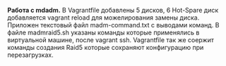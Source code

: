 **Работа с mdadm.** В Vagrantfile добавлены 5 дисков, 6 Hot-Spare диск добавляется vagrant reload для можелирования замены диска.
Приложен текстовый файл madm-command.txt с выводами команд. В файле madmraid5.sh указаны команды которые применялись в виртуальной машине, после vagrant ssh.
Vagrantfile так же соержит команды создания Raid5 которые сохраняют конфигурацию при перезагрузках.
